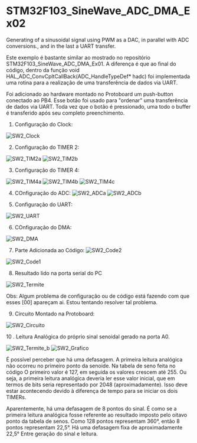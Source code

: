 # STM32F103_SineWave_ADC_DMA_Ex02
Generating of a sinusoidal signal using PWM as a DAC, in parallel with ADC conversions., and in the last a UART transfer.

Este exemplo é bastante similar ao mostrado no repositório STM32F103_SineWave_ADC_DMA_Ex01. A diferença é que ao final do código, dentro da função
void HAL_ADC_ConvCpltCallBack(ADC_HandleTypeDef* hadc) foi implementada uma rotina para a realização de uma transferência de dados via UART.

Foi adicionado ao hardware montado no Protoboard um push-button conectado ao PB4. Esse botão foi usado para "ordenar" uma transferência de dados
via UART. Toda vez que o botão é pressionado, uma todo o buffer é transferido após seu completo  preenchimento.

1. Configuração do Clock:

![SW2_Clock](https://user-images.githubusercontent.com/114233216/192543973-e187f06b-bfec-4514-b516-fbee9b8069bb.png)


2. Configuração do TIMER 2:

![SW2_TIM2a](https://user-images.githubusercontent.com/114233216/192544007-030ebe71-8b20-4991-b60f-f1d97421d90d.png)
![SW2_TIM2b](https://user-images.githubusercontent.com/114233216/192544021-73a5dd15-3108-468f-99ab-3d66b0b75dc0.png)


3. Configuração do TIMER 4:

![SW2_TIM4a](https://user-images.githubusercontent.com/114233216/192544072-d70840d3-2af4-42a8-a963-0ee1f3a66054.png)
![SW2_TIM4b](https://user-images.githubusercontent.com/114233216/192544107-ed6a1da8-b5e5-47f2-9e74-31b02e6dc1c8.png)
![SW2_TIM4c](https://user-images.githubusercontent.com/114233216/192544128-85f90f4e-a9c0-4c03-8f5f-d8ad659c63d5.png)



4. COnfiguração do ADC:
![SW2_ADCa](https://user-images.githubusercontent.com/114233216/192544182-fa8469e1-2cb5-4243-adfe-f7d66778996e.png)
![SW2_ADCb](https://user-images.githubusercontent.com/114233216/192544213-f2223acd-9470-499c-8ea9-124dbd858de5.png)


5. Configuração do UART:

![SW2_UART](https://user-images.githubusercontent.com/114233216/192544259-d097ee9b-66be-4d8e-84b9-d5a7b49a8b77.png)


6. COnfiguração do DMA:

![SW2_DMA](https://user-images.githubusercontent.com/114233216/192544505-7170dc1e-7ee6-4df3-b301-bd4b20257612.png)


7. Parte Adicionada ao Código:
![SW2_Code2](https://user-images.githubusercontent.com/114233216/192594347-824eaa07-05f1-450f-9f65-6b9a05db98c9.png)


![SW2_Code1](https://user-images.githubusercontent.com/114233216/192544564-58d31619-0f55-495d-aeeb-c10b2d4a54b5.png)


8. Resultado lido na porta serial do PC

![SW2_Termite](https://user-images.githubusercontent.com/114233216/192545442-94251a06-b6a4-422d-905c-8de5e9e67e27.png)

Obs: Algum problema de configuração ou de código está fazendo com que esses [00] apareçam ai. Estou tentando resolver tal problema.


9. Circuito Montado na Protoboard:

![SW2_Circuito](https://user-images.githubusercontent.com/114233216/192547904-18b1a744-821f-4dfe-b2a7-d7d40f788e88.jpeg)

10 . Leitura Analógica do próprio sinal senoidal gerado na porta A0.

![SW2_Termite_b](https://user-images.githubusercontent.com/114233216/192591924-925f141f-531a-470d-aa35-c764188f1d0e.png)
![SW2_Grafico](https://user-images.githubusercontent.com/114233216/192591944-d6b572b6-f7f0-42cd-9b30-a31335d4d9f4.png)

É possível perceber que há uma defasagem. A primeira leitura analógica não ocorreu no primeiro ponto da senoide. Na tabela de seno feita no código
O primeiro valor é 127, em seguida os valores crescem até 255. Ou seja, a primeira leitura analógica deveria ler esse valor inicial, que em termos de bits
seria representado por 2048 (aproximadamente). Isso deve estar acontecendo devido à diferença de tempo para se iniciar os dois TIMERs.

Aparentemente, há uma defasagem de 8 pontos do sinal. É como se a primeira leitura analógica fosse referente ao resultado imposto pelo oitavo ponto da tabela de
senos. Como 128 pontos representam 360°, então 8 pontos representam 22,5°.
Há uma defasagem fixa de aproximadamente 22,5° Entre geração do sinal e leitura.
